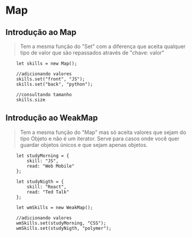 # Map

## Introdução ao Map

> Tem a mesma função do "Set" com a diferença que aceita qualquer tipo de valor que são repassados através de "chave: valor"

```JS
    let skills = new Map();

    //adicionando valores
    skills.set("front", "JS");
    skills.set("back", "python");

    //consultando tamanho
    skills.size  
```

## Introdução ao WeakMap

> Tem a mesma função do "Map" mas só aceita valores que sejam do tipo Objeto e não é um iterator. Serve para casos onde você quer guardar objetos únicos e que sejam apenas objetos.

```JS
    let studyMorning = {
        skill: "JS", 
        read: "Web Mobile"
    };

    let studyNigth = {
        skill: "React", 
        read: "Ted Talk"
    };

    let wmSkills = new WeakMap();

    //adicionando valores
    wmSkills.set(studyMorning, "CSS");
    wmSkills.set(studyNigth, "polymer");
```